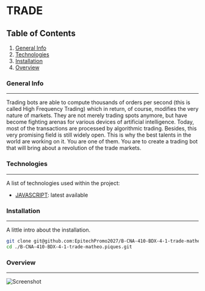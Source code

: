 # TRADE

## Table of Contents

1. [General Info](#general-info)
2. [Technologies](#technologies)
3. [Installation](#installation)
4. [Overview](#overview)

### General Info

***
Trading bots are able to compute thousands of orders per second (this is called High Frequency Trading)
which in return, of course, modifies the very nature of markets.
They are not merely trading spots anymore, but have become fighting arenas for various devices of artificial
intelligence.
Today, most of the transactions are processed by algorithmic trading.
Besides, this very promising field is still widely open.
This is why the best talents in the world are working on it.
You are one of them.
You are to create a trading bot that will bring about a revolution of the trade markets.

### Technologies

***
A list of technologies used within the project:

* [JAVASCRIPT](https://developer.mozilla.org/fr/docs/Web/JavaScript): latest available

### Installation

***
A little intro about the installation.

```bash
git clone git@github.com:EpitechPromo2027/B-CNA-410-BDX-4-1-trade-matheo.piques.git
cd ./B-CNA-410-BDX-4-1-trade-matheo.piques.git
```

### Overview

***

![Screenshot]()
